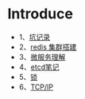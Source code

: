 # Introduce

* 1、[坑记录](./trace.md)
* 2、[redis 集群搭建](./redis-cluster.md)
* 3、[微服务理解](./microservices.md)
* 4、[etcd笔记](./etcd.md)
* 5、[锁](./lock.md)
* 6、[TCP/IP](https://www.cnblogs.com/fengzanfeng/articles/1339347.html)
